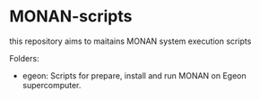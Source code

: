 # MONAN-scripts

this repository aims to maitains MONAN system execution scripts

Folders:

- egeon: Scripts for prepare, install and run MONAN on Egeon supercomputer.
